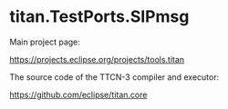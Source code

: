 # titan.TestPorts.SIPmsg

Main project page:

https://projects.eclipse.org/projects/tools.titan

The source code of the TTCN-3 compiler and executor:

https://github.com/eclipse/titan.core
